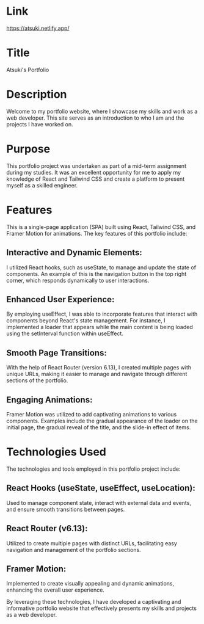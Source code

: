 Link
========
<https://atsuki.netlify.app/>

Title
=====================
Atsuki's Portfolio

Description
=====================
Welcome to my portfolio website, where I showcase my skills and work as a web developer. This site serves as an introduction to who I am and the projects I have worked on.

Purpose
=====================
This portfolio project was undertaken as part of a mid-term assignment during my studies. It was an excellent opportunity for me to apply my knowledge of React and Tailwind CSS and create a platform to present myself as a skilled engineer.

Features
=====================
This is a single-page application (SPA) built using React, Tailwind CSS, and Framer Motion for animations. The key features of this portfolio include:

Interactive and Dynamic Elements:
-------------------
I utilized React hooks, such as useState, to manage and update the state of components. An example of this is the navigation button in the top right corner, which responds dynamically to user interactions.

Enhanced User Experience:
-------------------
By employing useEffect, I was able to incorporate features that interact with components beyond React's state management. For instance, I implemented a loader that appears while the main content is being loaded using the setInterval function within useEffect.

Smooth Page Transitions: 
-------------------
With the help of React Router (version 6.13), I created multiple pages with unique URLs, making it easier to manage and navigate through different sections of the portfolio.

Engaging Animations:
-------------------
Framer Motion was utilized to add captivating animations to various components. Examples include the gradual appearance of the loader on the initial page, the gradual reveal of the title, and the slide-in effect of items.

Technologies Used
=====================
The technologies and tools employed in this portfolio project include:

React Hooks (useState, useEffect, useLocation): 
-------------------
Used to manage component state, interact with external data and events, and ensure smooth transitions between pages.

React Router (v6.13): 
-------------------
Utilized to create multiple pages with distinct URLs, facilitating easy navigation and management of the portfolio sections.

Framer Motion: 
-------------------
Implemented to create visually appealing and dynamic animations, enhancing the overall user experience.

By leveraging these technologies, I have developed a captivating and informative portfolio website that effectively presents my skills and projects as a web developer.
